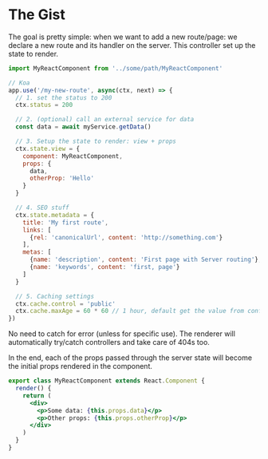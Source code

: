 # The Gist

The goal is pretty simple: when we want to add a new route/page: we declare a new route and its handler on the server. This controller set up the state to render.

```js
import MyReactComponent from '../some/path/MyReactComponent'

// Koa
app.use('/my-new-route', async(ctx, next) => {
  // 1. set the status to 200
  ctx.status = 200

  // 2. (optional) call an external service for data
  const data = await myService.getData()

  // 3. Setup the state to render: view + props
  ctx.state.view = {
    component: MyReactComponent,
    props: {
      data,
      otherProp: 'Hello'
    }
  }

  // 4. SEO stuff
  ctx.state.metadata = {
    title: 'My first route',
    links: [
      {rel: 'canonicalUrl', content: 'http://something.com'}
    ],
    metas: [
      {name: 'description', content: 'First page with Server routing'},
      {name: 'keywords', content: 'first, page'}
    ]
  }

  // 5. Caching settings
  ctx.cache.control = 'public'
  ctx.cache.maxAge = 60 * 60 // 1 hour, default get the value from config
})
```

No need to catch for error (unless for specific use). The renderer will automatically try/catch controllers and take care of 404s too.

In the end, each of the props passed through the server state will become the initial props rendered in the component.

```jsx
export class MyReactComponent extends React.Component {
  render() {
    return (
      <div>
        <p>Some data: {this.props.data}</p>
        <p>Other props: {this.props.otherProp}</p>
      </div>
    )
  }
}
```
